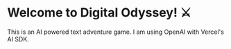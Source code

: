 # Welcome to Digital Odyssey! :crossed_swords:

This is an AI powered text adventure game. I am using OpenAI with Vercel's AI SDK.
